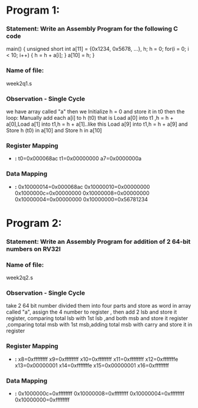 # Program 1: 
### Statement: Write an Assembly Program for the following C code
main() {
	unsigned short int a[11] = {0x1234, 0x5678, ...}, h;
	h = 0;
	for(i = 0; i < 10; i++)
	{
		h = h + a[i];
	}
	a[10] = h;
}

### Name of file:
week2q1.s

### Observation - Single Cycle
we have array called "a" then we Initialize h = 0 and store it in t0 then the loop: Manually add each a[i] to h (t0) that is Load a[0] into t1 ,h = h + a[0],Load a[1] into t1,h = h + a[1]..like this Load a[9] into t1,h = h + a[9] and Store h (t0) in a[10] and Store h in a[10]
 
### Register Mapping
- **<Register Number Used>:** <Value stored>
t0=0x000068ac
t1=0x00000000
a7=0x0000000a


### Data Mapping
- **<Memory Address>:** <Value stored>
0x10000014=0x000068ac
0x10000010=0x00000000
0x1000000c=0x00000000
0x10000008=0x00000000
0x10000004=0x00000000
0x10000000=0x56781234



# Program 2: 
### Statement: Write an Assembly Program for addition of 2 64-bit numbers on RV32I 
### Name of file:
week2q2.s

### Observation - Single Cycle
take 2 64 bit number divided them into four parts and store as word in array called "a", assign the 4 number to register , then add 2 lsb and store it register, comparing total lsb with 1st lsb ,and both msb and store it register ,comparing total msb with 1st msb,adding total msb with carry and store it in register
 
### Register Mapping
- **<Register Number Used>:** <Value stored>
x8=0xffffffff
x9=0xffffffff
x10=0xffffffff
x11=0xffffffff
x12=0xfffffffe
x13=0x00000001
x14=0xfffffffe
x15=0x00000001
x16=0xffffffff


### Data Mapping
- **<Memory Address>:** <Value stored>
0x1000000c=0xffffffff
0x10000008=0xffffffff
0x10000004=0xffffffff
0x10000000=0xffffffff


